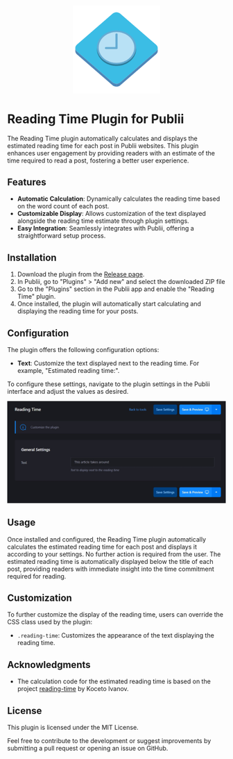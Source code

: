<div align="center">
  <img src="https://raw.githubusercontent.com/htejera/publii-reading-time-plugin/87129acf8002f9753cd02bf492f3d9b984fccb8b/thumbnail.svg" width= "40%" height="40%" alt="Reading Time Plugin for Publii">
</div>

# Reading Time Plugin for Publii

The Reading Time plugin automatically calculates and displays the estimated reading time for each post in Publii websites. This plugin enhances user engagement by providing readers with an estimate of the time required to read a post, fostering a better user experience.

## Features

- **Automatic Calculation**: Dynamically calculates the reading time based on the word count of each post.
- **Customizable Display**: Allows customization of the text displayed alongside the reading time estimate through plugin settings.
- **Easy Integration**: Seamlessly integrates with Publii, offering a straightforward setup process.

## Installation

1. Download the plugin from the [Release page](#).
2. In Publii, go to "Plugins" > "Add new" and select the downloaded ZIP file
3. Go to the "Plugins" section in the Publii app and enable the "Reading Time" plugin.
4. Once installed, the plugin will automatically start calculating and displaying the reading time for your posts.

## Configuration

The plugin offers the following configuration options:

- **Text**: Customize the text displayed next to the reading time. For example, "Estimated reading time:".

To configure these settings, navigate to the plugin settings in the Publii interface and adjust the values as desired.

![Configuration](https://github.com/htejera/publii-reading-time-plugin/blob/main/configuration.jpg?raw=true)

## Usage

Once installed and configured, the Reading Time plugin automatically calculates the estimated reading time for each post and displays it according to your settings. No further action is required from the user.
The estimated reading time is automatically displayed below the title of each post, providing readers with immediate insight into the time commitment required for reading.

## Customization

To further customize the display of the reading time, users can override the CSS class used by the plugin:

- `.reading-time`: Customizes the appearance of the text displaying the reading time.

## Acknowledgments

- The calculation code for the estimated reading time is based on the project [reading-time](https://github.com/KocetoIvanov/reading-time) by Koceto Ivanov.

## License

This plugin is licensed under the MIT License.

Feel free to contribute to the development or suggest improvements by submitting a pull request or opening an issue on GitHub.

